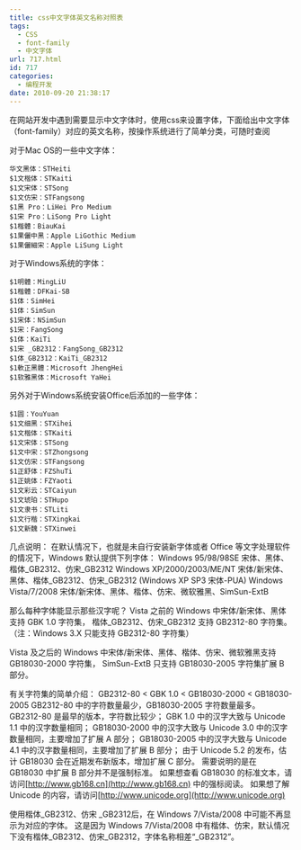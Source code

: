 ```yaml
---
title: css中文字体英文名称对照表
tags:
  - CSS
  - font-family
  - 中文字体
url: 717.html
id: 717
categories:
  - 编程开发
date: 2010-09-20 21:38:17
---
```


在网站开发中遇到需要显示中文字体时，使用css来设置字体，下面给出中文字体（font-family）对应的英文名称，按操作系统进行了简单分类，可随时查阅  

对于Mac OS的一些中文字体：


```华文细黑：STHeiti Light [STXihei]
华文黑体：STHeiti
$1文楷体：STKaiti
$1文宋体：STSong
$1文仿宋：STFangsong
$1黑 Pro：LiHei Pro Medium
$1宋 Pro：LiSong Pro Light
$1楷體：BiauKai
$1果儷中黑：Apple LiGothic Medium
$1果儷細宋：Apple LiSung Light
```

对于Windows系统的字体：


```新細明體：PMingLiU
$1明體：MingLiU
$1楷體：DFKai-SB
$1体：SimHei
$1体：SimSun
$1宋体：NSimSun
$1宋：FangSong
$1体：KaiTi
$1宋 _GB2312：FangSong_GB2312
$1体_GB2312：KaiTi_GB2312
$1軟正黑體：Microsoft JhengHei
$1软雅黑体：Microsoft YaHei
```

另外对于Windows系统安装Office后添加的一些字体：


```隶书：LiSu
$1圆：YouYuan
$1文细黑：STXihei
$1文楷体：STKaiti
$1文宋体：STSong
$1文中宋：STZhongsong
$1文仿宋：STFangsong
$1正舒体：FZShuTi
$1正姚体：FZYaoti
$1文彩云：STCaiyun
$1文琥珀：STHupo
$1文隶书：STLiti
$1文行楷：STXingkai
$1文新魏：STXinwei
```

几点说明： 在默认情况下，也就是未自行安装新字体或者 Office 等文字处理软件的情况下，Windows 默认提供下列字体： Windows 95/98/98SE 宋体、黑体、楷体\_GB2312、仿宋\_GB2312 Windows XP/2000/2003/ME/NT 宋体/新宋体、黑体、楷体\_GB2312、仿宋\_GB2312 (Windows XP SP3 宋体-PUA) Windows Vista/7/2008 宋体/新宋体、黑体、楷体、仿宋、微软雅黑、SimSun-ExtB  

那么每种字体能显示那些汉字呢？ Vista 之前的 Windows 中宋体/新宋体、黑体支持 GBK 1.0 字符集， 楷体\_GB2312、仿宋\_GB2312 支持 GB2312-80 字符集。 （注：Windows 3.X 只能支持 GB2312-80 字符集）  

Vista 及之后的 Windows 中宋体/新宋体、黑体、楷体、仿宋、微软雅黑支持 GB18030-2000 字符集， SimSun-ExtB 只支持 GB18030-2005 字符集扩展 B 部分。  

有关字符集的简单介绍： GB2312-80 < GBK 1.0 < GB18030-2000 < GB18030-2005 GB2312-80 中的字符数量最少，GB18030-2005 字符数量最多。 GB2312-80 是最早的版本，字符数比较少； GBK 1.0 中的汉字大致与 Unicode 1.1 中的汉字数量相同； GB18030-2000 中的汉字大致与 Unicode 3.0 中的汉字数量相同，主要增加了扩展 A 部分； GB18030-2005 中的汉字大致与 Unicode 4.1 中的汉字数量相同，主要增加了扩展 B 部分； 由于 Unicode 5.2 的发布，估计 GB18030 会在近期发布新版本，增加扩展 C 部分。 需要说明的是在 GB18030 中扩展 B 部分并不是强制标准。 如果想查看 GB18030 的标准文本，请访问[http://www.gb168.cn](http://www.gb168.cn) 中的强标阅读。 如果想了解 Unicode 的内容，请访问[http://www.unicode.org](http://www.unicode.org)  

使用楷体\_GB2312、仿宋 \_GB2312后，在 Windows 7/Vista/2008 中可能不再显示为对应的字体。 这是因为 Windows 7/Vista/2008 中有楷体、仿宋，默认情况下没有楷体\_GB2312、仿宋\_GB2312，字体名称相差“_GB2312”。